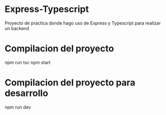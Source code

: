 # Express-Typescript
 Proyecto de practica donde hago uso de Express y Typescript para realizar un backend

# Compilacion del proyecto
 npm run tsc
 npm start
# Compilacion del proyecto para desarrollo
 npm run dev


